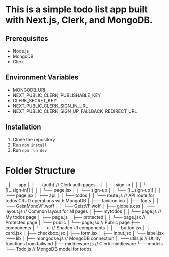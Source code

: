 # This is a simple todo list app built with Next.js, Clerk, and MongoDB.

## Prerequisites

- Node.js
- MongoDB
- Clerk

## Environment Variables

- MONGODB_URI
- NEXT_PUBLIC_CLERK_PUBLISHABLE_KEY
- CLERK_SECRET_KEY
- NEXT_PUBLIC_CLERK_SIGN_IN_URL
- NEXT_PUBLIC_CLERK_SIGN_UP_FALLBACK_REDIRECT_URL

## Installation

1. Clone the repository
2. Run `npm install`
3. Run `npm run dev`

# Folder Structure
.
├── app
│   ├── (auth) // Clerk auth pages
│   │   ├── sign-in
│   │   │   └── [[...sign-in]]
│   │   │       └── page.jsx
│   │   └── sign-up
│   │       └── [[...sign-up]]
│   │           └── page.jsx
│   ├── api
│   │   └── todos
│   │       └── route.js  // API route for todos CRUD operations with MongoDB
│   ├── favicon.ico
│   ├── fonts
│   │   ├── GeistMonoVF.woff
│   │   └── GeistVF.woff
│   ├── globals.css
│   ├── layout.js  // Common layout for all pages
│   ├── mytodos
│   │   └── page.js  // My todos page
│   ├── page.js
│   ├── protected
│   │   └── page.jsx  // Protected page
│   └── public
│       └── page.jsx  // Public page
├── components
│   └── ui  // Shadcn UI components
│       ├── button.jsx
│       ├── card.jsx
│       ├── checkbox.jsx
│       ├── form.jsx
│       ├── input.jsx
│       └── label.jsx
├── lib
│   ├── mongoose.js // MongoDB connection
│   └── utils.js // Utility functions from tailwind
├── middleware.js // Clerk middleware
└── models
    └── Todo.js  // MongoDB model for todos
